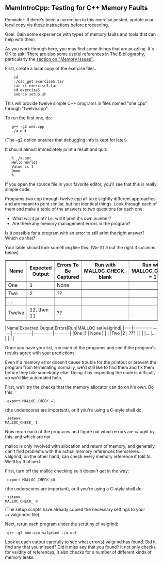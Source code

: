 ## MemIntroCpp: Testing for C++ Memory Faults

Reminder: If there's been a correction to this exercise posted,
update your local copy via
<A HREF="index.html#corrections">these instructions</a>
before proceeding.

Goal: Gain some experience with types of memory faults and tools that can help with them.

As you work through here, you may find some things that are puzzling.  It's OK to ask!  There are also some useful references in
<a href="https://docs.google.com/document/d/1Jvb1zYRibzOw74VKnGsmTVfWkQcOxb_yc8JboebFDpA/edit#heading=h.dwvcizbspysp">The Bibliography</a>,
particularly the
<a href="https://docs.google.com/document/d/1Jvb1zYRibzOw74VKnGsmTVfWkQcOxb_yc8JboebFDpA/edit#heading=h.dwvcizbspysp">section on "Memory Issues"</a>.

First, create a local copy of the exercise files.
```
    cd
    ./csc_get exercise5.tar
    tar xf exercise5.tar
    cd exercise5
    source setup.sh
```

This will provide twelve simple C++ programs in files named "one.cpp" through "twelve.cpp".

To run the first one, do:

```
   g++ -g2 one.cpp
   ./a.out
```

(The -g2 option ensures that debugging info is kept for later)

It should almost immediately print a result and quit:

```
   % ./a.out
   Hello World!
   Value is 1
   Done
   %
```

If you open the source file in your favorite editor, you'll see that this is really simple code.

Programs two.cpp through twelve.cpp all take slightly different approaches and are meant to print similar, but not identical things.  Look through each of them and make a table of the answers to two questions for each one:

 - What will it print? I.e. will it print it's own number?
 - Are there any memory management errors in the program?

Is it possible for a program with an error to still print the right answer? Which do that?

Your table should look something like this. (We'll fill out the right 3 columns below)
<table border="1">
<tr>
<th>Name</th><th>Expected<br>Output</th>
<th>Errors To <br/>Be Captured</th>
<th>Run with<br/>MALLOC_CHECK_<br/>blank</th>
<th>Run wtih<br/>MALLOC_CHECK_<br/>= 1</th>
<th>Run with<br/>Valgrind</th>
</tr>
<tr><td>One</td><td>1</td><td>None</td><td></td><td></td><td></td></tr>
<tr><td>Two</td><td>2</td><td>??</td><td></td><td></td><td></td></tr>
<tr><td>...</td><td></td><td></td><td></td><td></td><td></td></tr>
<tr><td>Twelve</td><td>12, then 11</td><td>??</td><td></td><td></td><td></td></tr>
</table>

|Name|Expected Output|Errors|Run|MALLOC set|valgrind|
|----|---------------|----------|----------|--------|
|One |1              | None     |          |        |
|Two |2              | ???      |          |        |
|... |...            |          |          |        |

Once you have your list, run each of the programs and see if the program's results agree with your predictions.

Even if a memory error doesn't cause trouble for the printout or prevent the program from terminating normally, we'd still like to find them and fix them before they bite somebody else. Doing it by inspecting the code is difficult, so we'd like automated help.

First, we'll try the checks that the memory allocator can do on it's own.
Do this:

<CODE><PRE>
   export MALLOC_CHECK_=1
</PRE></CODE>
(the underscores are important), or if you're using a C-style shell do:
<CODE><PRE>
   setenv MALLOC_CHECK_ 1
</PRE></CODE>

Now rerun each of the programs and figure out which errors are caught by this, and which are not.

malloc is only involved with allocation and return of memory, and generally can't find problems with the actual memory references themselves. valgrind, on the other hand, can check every memory reference if told to. We'll try that next.

First, turn off the malloc checking so it doesn't get in the way:
<CODE><PRE>
   export MALLOC_CHECK_=0
</PRE></CODE>
(the underscores are important), or if you're using a C-style shell do:
<CODE><PRE>
   setenv MALLOC_CHECK_ 0
</PRE></CODE>
(The setup scripts have already copied the necessary settings to your ~/.valgrindrc file)

Next, rerun each program under the scrutiny of valgrind:

 <CODE><PRE>
   g++ -g2 one.cpp
   valgrind ./a.out
 </PRE></code>

Look at each output carefully to see what error(s) valgrind has found.  Did it find any that you missed? Did it miss any that you found?  It not only checks for validity of references, it also checks for a number of different kinds of memory leaks.

</body>
</html>
